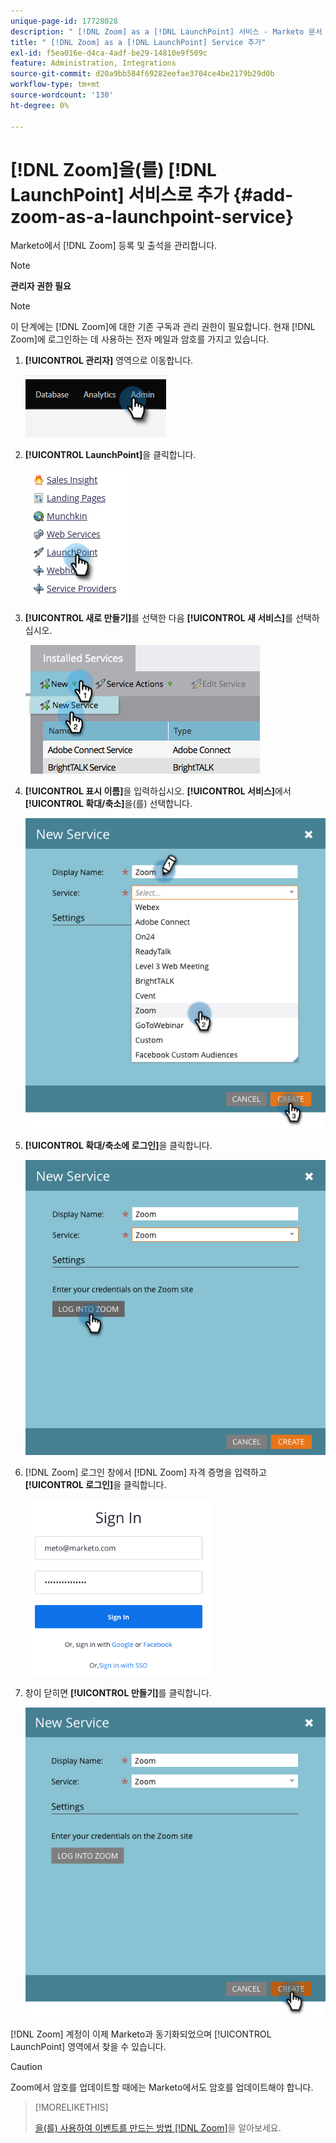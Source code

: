 ```yaml
---
unique-page-id: 17728028
description: " [!DNL Zoom] as a [!DNL LaunchPoint] 서비스 - Marketo 문서 - 제품 설명서 추가"
title: " [!DNL Zoom] as a [!DNL LaunchPoint] Service 추가"
exl-id: f5ea016e-d4ca-4adf-be29-14810e9f509c
feature: Administration, Integrations
source-git-commit: d20a9bb584f69282eefae3704ce4be2179b29d0b
workflow-type: tm+mt
source-wordcount: '130'
ht-degree: 0%

---
```


# [!DNL Zoom]을(를) [!DNL LaunchPoint] 서비스로 추가 {#add-zoom-as-a-launchpoint-service}

Marketo에서 [!DNL Zoom] 등록 및 출석을 관리합니다.

>[!NOTE]
>
>**관리자 권한 필요**

>[!NOTE]
>
>이 단계에는 [!DNL Zoom]에 대한 기존 구독과 관리 권한이 필요합니다. 현재 [!DNL Zoom]에 로그인하는 데 사용하는 전자 메일과 암호를 가지고 있습니다.

1. **[!UICONTROL 관리자]** 영역으로 이동합니다.

   ![](assets/add-zoom-as-a-launchpoint-service-1.png)

1. **[!UICONTROL LaunchPoint]**&#x200B;을 클릭합니다.

   ![](assets/add-zoom-as-a-launchpoint-service-2.png)

1. **[!UICONTROL 새로 만들기]**&#x200B;를 선택한 다음 **[!UICONTROL 새 서비스]**&#x200B;를 선택하십시오.

   ![](assets/add-zoom-as-a-launchpoint-service-3.png)

1. **[!UICONTROL 표시 이름]**&#x200B;을 입력하십시오. **[!UICONTROL 서비스]**&#x200B;에서 **[!UICONTROL 확대/축소]**&#x200B;을(를) 선택합니다.

   ![](assets/add-zoom-as-a-launchpoint-service-4.png)

1. **[!UICONTROL 확대/축소에 로그인]**&#x200B;을 클릭합니다.

   ![](assets/add-zoom-as-a-launchpoint-service-5.png)

1. [!DNL Zoom] 로그인 창에서 [!DNL Zoom] 자격 증명을 입력하고 **[!UICONTROL 로그인]**&#x200B;을 클릭합니다.

   ![](assets/add-zoom-as-a-launchpoint-service-6.png)

1. 창이 닫히면 **[!UICONTROL 만들기]**&#x200B;를 클릭합니다.

   ![](assets/add-zoom-as-a-launchpoint-service-7.png)

[!DNL Zoom] 계정이 이제 Marketo과 동기화되었으며 [!UICONTROL LaunchPoint] 영역에서 찾을 수 있습니다.

>[!CAUTION]
>
>Zoom에서 암호를 업데이트할 때에는 Marketo에서도 암호를 업데이트해야 합니다.

>[!MORELIKETHIS]
>
>[을(를) 사용하여 이벤트를 만드는 방법 [!DNL Zoom]](/help/marketo/product-docs/demand-generation/events/create-an-event/create-an-event-with-zoom.md)을 알아보세요.
